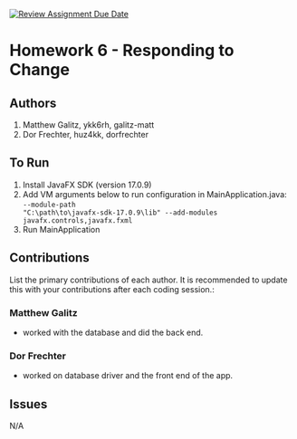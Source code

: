[![Review Assignment Due Date](https://classroom.github.com/assets/deadline-readme-button-24ddc0f5d75046c5622901739e7c5dd533143b0c8e959d652212380cedb1ea36.svg)](https://classroom.github.com/a/DC1SF4uZ)
# Homework 6 - Responding to Change

## Authors
1) Matthew Galitz, ykk6rh, galitz-matt
2) Dor Frechter, huz4kk, dorfrechter

## To Run
1) Install JavaFX SDK (version 17.0.9)
2) Add VM arguments below to run configuration in MainApplication.java:<br>
<code>--module-path "C:\path\to\javafx-sdk-17.0.9\lib" --add-modules javafx.controls,javafx.fxml</code>
3) Run MainApplication

## Contributions

List the primary contributions of each author. It is recommended to update this with your contributions after each coding session.:

### Matthew Galitz

* worked with the database and did the back end.

### Dor Frechter

* worked on database driver and the front end of the app.

## Issues
N/A